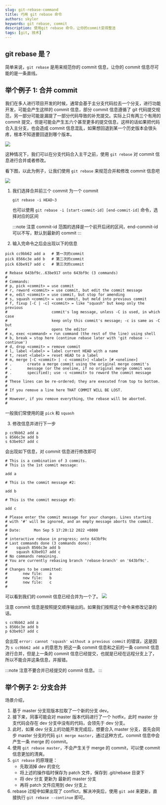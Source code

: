 ```yaml
---
slug: git-rebase-command
title: 巧用 git rebase 命令
authors: skyler
keywords: git rebase, commit
description: 使用git rebase 命令，让你的commit变得整洁
tags: [git, 技术]
---
```


## git rebase 是？

简单来说，`git rebase` 是用来规范你的 commit 信息，让你的 commit 信息尽可能的是一条直线。

## 举个例子 1: 合并 commit

我们在多人进行项目开发的时候，通常会基于主分支代码拉去一个分支，进行功能开发，可能会产生这样的 commit 信息，部分 commit 信息遵循了 git 代码提交规范，另一部分可能是漏提了一部分代码导致的补充提交。实际上只有两三个有用的 commit 提交，但是可能会产生五六个甚至更多的提交信息，这样的话如果把代码合入主分支，也会造成 commit 信息混乱，如果想回退到某一个历史版本会很头疼，根本不知道要回退到哪个版本。

<!-- truncate -->

![](https://cdn.jsdelivr.net/gh/Skylerliutian/oss-img@main/uPic/2022-09-05-17-PeGCxP-fAouQk.png)

这种情况下，我们可以在分支代码合入主干之前，使用 `git rebase` 对 commit 信息进行合并或者修改。

看下图，以此为例子，让我们使用 `git rebase` 来规范合并和修改 commit 信息吧

![](https://cdn.jsdelivr.net/gh/Skylerliutian/oss-img@main/uPic/2022-09-05-17-OxKQsc-9r4YER.png)

1. 我们选择合并前三个 commit 为一个 commit

   `git rebase -i HEAD~3`

   也可以使用 `git rebase -i [start-commit-id] [end-commit-id]` 命令，选择对应的区间

   :::note
   注意 commit-id 范围的选择是一个前开后闭的区间，end-commit-id 可以不写，默认到最新的 commit
   :::

2. 输入完命令之后会出现以下的信息

```shell
pick cc9bb62 add a   # 第一次的commit
pick 8566c3e add b   # 第二次的commit
pick 63be917 add c   # 第三次的commit

# Rebase 643bf9c..63be917 onto 643bf9c (3 commands)
#
# Commands:
# p, pick <commit> = use commit
# r, reword <commit> = use commit, but edit the commit message
# e, edit <commit> = use commit, but stop for amending
# s, squash <commit> = use commit, but meld into previous commit
# f, fixup [-C | -c] <commit> = like "squash" but keep only the previous
#                    commit's log message, unless -C is used, in which case
#                    keep only this commit's message; -c is same as -C but
#                    opens the editor
# x, exec <command> = run command (the rest of the line) using shell
# b, break = stop here (continue rebase later with 'git rebase --continue')
# d, drop <commit> = remove commit
# l, label <label> = label current HEAD with a name
# t, reset <label> = reset HEAD to a label
# m, merge [-C <commit> | -c <commit>] <label> [# <oneline>]
# .       create a merge commit using the original merge commit's
# .       message (or the oneline, if no original merge commit was
# .       specified); use -c <commit> to reword the commit message
#
# These lines can be re-ordered; they are executed from top to bottom.
#
# If you remove a line here THAT COMMIT WILL BE LOST.
#
# However, if you remove everything, the rebase will be aborted.
#
```

一般我们常使用的是 `pick` 和 `squash`

3. 修改信息并进行下一步

```shell
p cc9bb62 add a
s 8566c3e add b
s 63be917 add c
```

会出现如下信息，对 commit 信息进行修改即可

```shell
# This is a combination of 3 commits.
# This is the 1st commit message:

add a

# This is the commit message #2:

add b

# This is the commit message #3:

add c

# Please enter the commit message for your changes. Lines starting
# with '#' will be ignored, and an empty message aborts the commit.
#
# Date:      Mon Sep 5 17:20:12 2022 +0800
#
# interactive rebase in progress; onto 643bf9c
# Last commands done (3 commands done):
#    squash 8566c3e add b
#    squash 63be917 add c
# No commands remaining.
# You are currently rebasing branch 'rebase-branch' on '643bf9c'.
#
# Changes to be committed:
#       new file:   a
#       new file:   b
#       new file:   c
#
```

可以看到我们的 commit 信息已经合并为一个了。
![](https://cdn.jsdelivr.net/gh/Skylerliutian/oss-img@main/uPic/2022-09-05-17-vtRqCI-exfHN6.png)

注意 commit 信息是按照提交顺序输出的。如果我们按照这个命令来修改记录的话。

```shell
s cc9bb62 add a
s 8566c3e add b
p 63be917 add c
```

会出现 `error: cannot 'squash' without a previous commit` 的错误，这是因为 `s cc9bb62 add a` 的意思为 把这一条 commit 信息和之前的一条 commit 信息进行合并，但是上一条的 commit 信息已经提交，也就是已经在远程分支上了，所以不能合并这条信息，并报错。

:::note
注意不要合并已经提交的 commit 信息。
:::

## 举个例子 2: 分支合并

场景介绍，

1. 基于 master 分支现版本拉取了一个新的分支 dev。
2. 接下来，同事可能会对 master 版本代码进行了一个 hotfix，此时 master 分支代码会存在 dev 分支中没有的代码，会领先于 dev 分支。
3. 此时，如果 dev 分支上的功能开发完成后，想要合入 master 分支，首先会同步 master 分支的代码 `git merge master`，通过这种方式，commit 信息中会产生一条 merge 的 commit。
4. 使用 `git rebase master`，不会产生关于 merge 的 commit，可以使 commit 信息更加的清爽。
5. `git rebase` 的原理是：
   - 先取消掉 dev 的变化
   - 将上述的操作临时保存为 patch 文件，保存到 .git/rebase 目录下
   - 将 dev 分支 更新为 最新的 master 分支
   - 再将 patch 文件应用到 dev 分支上
6. rebase 过程中如果出现了 conflict，解决冲突后，使用 `git add` 来更新，直接执行 `git rebase --continue` 即可。

